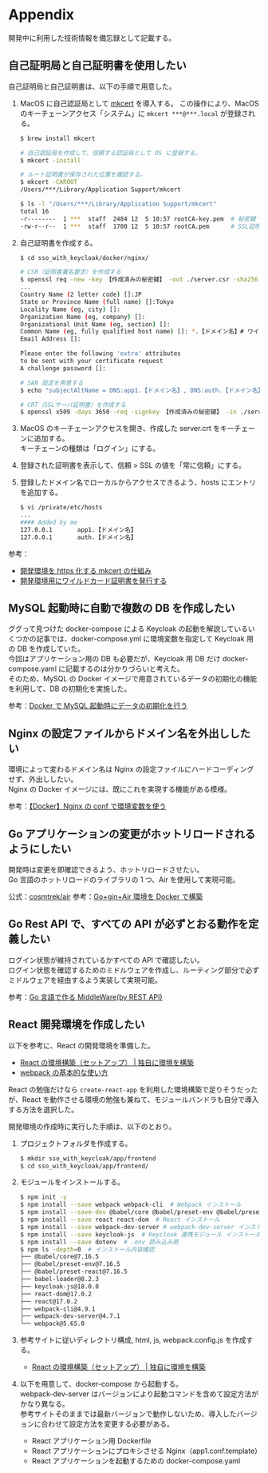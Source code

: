 # Appendix

開発中に利用した技術情報を備忘録として記載する。

## 自己証明局と自己証明書を使用したい

自己証明局と自己証明書は、以下の手順で用意した。

1. MacOS に自己認証局として [mkcert](https://github.com/FiloSottile/mkcert) を導入する。
   この操作により、MacOS のキーチェーンアクセス「システム」に `mkcert ***@***.local` が登録される。

   ```bash
   $ brew install mkcert

   # 自己認証局を作成して、信頼する認証局として OS に登録する。
   $ mkcert -install

   # ルート証明書が保存された位置を確認する。
   $ mkcert -CAROOT
   /Users/***/Library/Application Support/mkcert

   $ ls -l "/Users/***/Library/Application Support/mkcert"
   total 16
   -r--------  1 ***  staff  2484 12  5 10:57 rootCA-key.pem  # 秘密鍵　
   -rw-r--r--  1 ***  staff  1700 12  5 10:57 rootCA.pem      # SSL証明書（公開鍵）
   ```

1. 自己証明書を作成する。

   ```bash
   $ cd sso_with_keycloak/docker/nginx/

   # CSR（証明書署名要求）を作成する
   $ openssl req -new -key 【作成済みの秘密鍵】 -out ./server.csr -sha256
   ...
   Country Name (2 letter code) []:JP
   State or Province Name (full name) []:Tokyo
   Locality Name (eg, city) []:
   Organization Name (eg, company) []:
   Organizational Unit Name (eg, section) []:
   Common Name (eg, fully qualified host name) []: *.【ドメイン名】# ワイルドカード証明書にする
   Email Address []:

   Please enter the following 'extra' attributes
   to be sent with your certificate request
   A challenge password []:

   # SAN 設定を用意する
   $ echo "subjectAltName = DNS:app1.【ドメイン名】, DNS:auth.【ドメイン名】, IP:127.0.0.1" > san.txt

   # CRT（SSLサーバ証明書）を作成する
   $ openssl x509 -days 3650 -req -signkey 【作成済みの秘密鍵】 -in ./server.csr -out ./server.crt -extfile san.txt
   ```

1. MacOS のキーチェーンアクセスを開き、作成した server.crt をキーチェーンに追加する。  
   キーチェーンの種類は「ログイン」にする。

1. 登録された証明書を表示して、信頼 > SSL の値を「常に信頼」にする。

1. 登録したドメイン名でローカルからアクセスできるよう、hosts にエントリを追加する。

   ```bash
   $ vi /private/etc/hosts
   ...
   #### Added by me
   127.0.0.1       app1.【ドメイン名】
   127.0.0.1       auth.【ドメイン名】

   ```

参考：

- [開発環境を https 化する mkcert の仕組み](https://qiita.com/k_kind/items/b87777efa3d29dcc4467)
- [開発環境用にワイルドカード証明書を発行する](https://blog.tnantoka.com/posts/151/)

## MySQL 起動時に自動で複数の DB を作成したい

ググって見つけた docker-compose による Keycloak の起動を解説しているいくつかの記事では、docker-compose.yml に環境変数を指定して Keycloak 用の DB を作成していた。  
今回はアプリケーション用の DB も必要だが、Keycloak 用 DB だけ docker-compose.yaml に記載するのは分かりづらいと考えた。  
そのため、MySQL の Docker イメージで用意されているデータの初期化の機能を利用して、DB の初期化を実施した。

参考：[Docker で MySQL 起動時にデータの初期化を行う](https://qiita.com/moaikids/items/f7c0db2c98425094ef10)

## Nginx の設定ファイルからドメイン名を外出ししたい

環境によって変わるドメイン名は Nginx の設定ファイルにハードコーディングせず、外出ししたい。  
Nginx の Docker イメージには、既にこれを実現する機能がある模様。

参考：[【Docker】Nginx の conf で環境変数を使う](https://qiita.com/jungissei/items/2d6b40320b520f52b502)

## Go アプリケーションの変更がホットリロードされるようにしたい

開発時は変更を即確認できるよう、ホットリロードさせたい。  
Go 言語のホットリロードのライブラリの 1 つ、Air を使用して実現可能。

公式：[cosmtrek/air](https://github.com/cosmtrek/air)
参考：[Go+gin+Air 環境を Docker で構築](https://zenn.dev/hrs/articles/go-gin-air-docker)

## Go Rest API で、すべての API が必ずとおる動作を定義したい

ログイン状態が維持されているかすべての API で確認したい。  
ログイン状態を確認するためのミドルウェアを作成し、ルーティング部分で必ずミドルウェアを経由するよう実装して実現可能。

参考：[Go 言語で作る MiddleWare(by REST API)](https://selfnote.work/20200319/programming/golang-with-middleware/)

## React 開発環境を作成したい

以下を参考に、React の開発環境を準備した。

- [React の環境構築（セットアップ） | 独自に環境を構築](https://www.webdesignleaves.com/pr/jquery/react_basic_01.html)
- [webpack の基本的な使い方](https://www.webdesignleaves.com/pr/jquery/webpack_basic_01.html)

React の勉強だけなら `create-react-app` を利用した環境構築で足りそうだったが、React を動作させる環境の勉強も兼ねて、モジュールバンドラも自分で導入する方法を選択した。

開発環境の作成時に実行した手順は、以下のとおり。

1. プロジェクトフォルダを作成する。

   ```bash
   $ mkdir sso_with_keycloak/app/frontend
   $ cd sso_with_keycloak/app/frontend/
   ```

1. モジュールをインストールする。

   ```bash
   $ npm init -y
   $ npm install --save webpack webpack-cli  # Webpack インストール
   $ npm install --save-dev @babel/core @babel/preset-env @babel/preset-react babel-loader  # Babel インストール
   $ npm install --save react react-dom  # React インストール
   $ npm install --save webpack-dev-server # webpack-dev-server インストール
   $ npm install --save keycloak-js  # Keycloak 連携モジュール インストール
   $ npm install --save dotenv  # .env 読み込み用
   $ npm ls -depth=0  # インストール内容確認
   ├── @babel/core@7.16.5
   ├── @babel/preset-env@7.16.5
   ├── @babel/preset-react@7.16.5
   ├── babel-loader@8.2.3
   ├── keycloak-js@18.0.0
   ├── react-dom@17.0.2
   ├── react@17.0.2
   ├── webpack-cli@4.9.1
   ├── webpack-dev-server@4.7.1
   └── webpack@5.65.0
   ```

1. 参考サイトに従いディレクトリ構成, html, js, webpack.config.js を作成する。

   - [React の環境構築（セットアップ） | 独自に環境を構築](https://www.webdesignleaves.com/pr/jquery/react_basic_01.html)

1. 以下を用意して、docker-compose から起動する。  
   webpack-dev-server はバージョンにより起動コマンドを含めて設定方法がかなり異なる。  
   参考サイトそのままでは最新バージョンで動作しないため、導入したバージョンに合わせて設定方法を変更する必要がある。
   - React アプリケーション用 Dockerfile
   - React アプリケーションにプロキシさせる Nginx（app1.conf.template）
   - React アプリケーションを起動するための docker-compose.yaml
